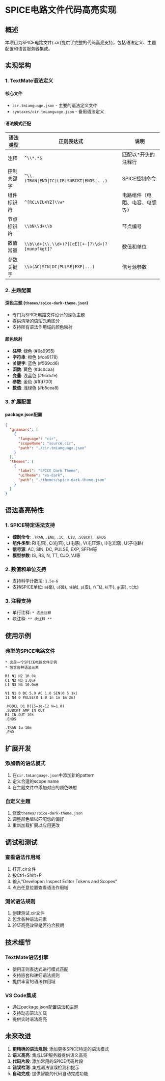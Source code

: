 # SPICE电路文件代码高亮实现

## 概述

本项目为SPICE电路文件(.cir)提供了完整的代码高亮支持，包括语法定义、主题配置和语言服务器集成。

## 实现架构

### 1. TextMate语法定义

#### 核心文件
- `cir.tmLanguage.json` - 主要的语法定义文件
- `syntaxes/cir.tmLanguage.json` - 备用语法定义

#### 语法模式匹配

| 语法类型 | 正则表达式 | 说明 |
|---------|-----------|------|
| 注释 | `^\\*.*$` | 匹配以*开头的注释行 |
| 控制关键字 | `^\\.(TRAN\|END\|IC\|LIB\|SUBCKT\|ENDS\|...)` | SPICE控制命令 |
| 组件标识符 | `^[RCLVIUXYZ]\\w*` | 电路组件（电阻、电容、电感等） |
| 节点标识符 | `\\bN\\d+\\b` | 节点编号 |
| 数值常量 | `\\b\\d+(\\.\\d+)?([eE][+-]?\\d+)?[munpfkgt]?` | 数值和单位 |
| 参数关键字 | `\\b(AC\|SIN\|DC\|PULSE\|EXP\|...)` | 信号源参数 |

### 2. 主题配置

#### 深色主题 (`themes/spice-dark-theme.json`)
- 专门为SPICE电路文件设计的深色主题
- 提供清晰的语法元素区分
- 支持所有语法作用域的颜色映射

#### 颜色映射
- **注释**: 绿色 (#6a9955)
- **字符串**: 橙色 (#ce9178)
- **关键字**: 蓝色 (#569cd6)
- **函数**: 黄色 (#dcdcaa)
- **变量**: 浅蓝色 (#9cdcfe)
- **参数**: 金色 (#ffd700)
- **数值**: 浅绿色 (#b5cea8)

### 3. 扩展配置

#### package.json配置
```json
{
  "grammars": [
    {
      "language": "cir",
      "scopeName": "source.cir",
      "path": "./cir.tmLanguage.json"
    }
  ],
  "themes": [
    {
      "label": "SPICE Dark Theme",
      "uiTheme": "vs-dark",
      "path": "./themes/spice-dark-theme.json"
    }
  ]
}
```

## 语法高亮特性

### 1. SPICE特定语法支持
- **控制命令**: `.TRAN`, `.END`, `.IC`, `.LIB`, `.SUBCKT`, `.ENDS`
- **组件类型**: R(电阻), C(电容), L(电感), V(电压源), I(电流源), U(子电路)
- **信号源**: AC, SIN, DC, PULSE, EXP, SFFM等
- **模型参数**: IS, RS, N, TT, CJO, VJ等

### 2. 数值和单位支持
- 支持科学计数法: `1.5e-6`
- 支持SPICE单位: `m`(毫), `u`(微), `n`(纳), `p`(皮), `f`(飞), `k`(千), `g`(吉), `t`(太)

### 3. 注释支持
- 单行注释: `* 这是注释`
- 块注释: `** 块注释 **`

## 使用示例

### 典型的SPICE电路文件
```spice
* 这是一个SPICE电路文件示例
* 包含各种语法元素

R1 N1 N2 10.0k
C1 N2 N3 1.0uF
L1 N3 N4 10.0mH

V1 N1 0 DC 5.0 AC 1.0 SIN(0 5 1k)
I1 N4 0 PULSE(0 1 0 1n 1n 1m 2m)

.MODEL D1 D(IS=1e-12 N=1.0)
.SUBCKT AMP IN OUT
R1 IN OUT 10k
.ENDS

.TRAN 1u 10m
.END
```

## 扩展开发

### 添加新的语法模式
1. 在`cir.tmLanguage.json`中添加新的pattern
2. 定义合适的scope name
3. 在主题文件中添加对应的颜色映射

### 自定义主题
1. 修改`themes/spice-dark-theme.json`
2. 调整颜色值以匹配您的偏好
3. 重新加载扩展以应用更改

## 调试和测试

### 查看语法作用域
1. 打开.cir文件
2. 按Ctrl+Shift+P
3. 输入"Developer: Inspect Editor Tokens and Scopes"
4. 点击任意位置查看语法作用域

### 测试语法规则
1. 创建测试.cir文件
2. 包含各种语法元素
3. 验证高亮效果是否符合预期

## 技术细节

### TextMate语法引擎
- 使用正则表达式进行模式匹配
- 支持嵌套和递归语法规则
- 提供丰富的语法作用域

### VS Code集成
- 通过package.json配置语法和主题
- 支持动态语法加载
- 提供实时语法高亮

## 未来改进

1. **更精确的语法规则**: 添加更多SPICE特定的语法模式
2. **语义高亮**: 集成LSP服务器提供语义高亮
3. **代码片段**: 添加常用的SPICE代码片段
4. **错误检测**: 集成语法错误检测和提示
5. **自动完成**: 提供智能的代码自动完成功能 